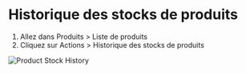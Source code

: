 # Historique des stocks de produits

1. Allez dans Produits > Liste de produits
2. Cliquez sur Actions > Historique des stocks de produits 

![Product Stock History](/products/ProductStockHistory-500x241.jpeg)

